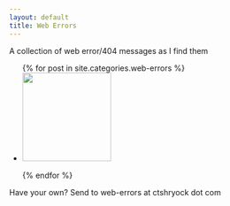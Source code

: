 ```yaml
---
layout: default
title: Web Errors
---
```


A collection of web error/404 messages as I find them

<ul class="thumbnails">
{% for post in site.categories.web-errors %}
  <li class="span2">
    <a href="{{post.url}}">
      <img src="/static/images/web-errors/{{post.image}}_thumb.png" width="160">
    </a>
  </li>
        
{% endfor %}

</ul>

<div id="a-call-for-errors">
  Have your own?  Send to web-errors at ctshryock dot com 
</div>
